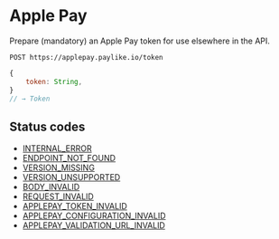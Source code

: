# Apple Pay

Prepare (mandatory) an Apple Pay token for use elsewhere in the API.

```shell
POST https://applepay.paylike.io/token
```

```javascript
{
    token: String,
}
// → Token
```

## Status codes

- [INTERNAL_ERROR](./status-codes.md#internal_error)
- [ENDPOINT_NOT_FOUND](./status-codes.md#endpoint_not_found)
- [VERSION_MISSING](./status-codes.md#version_missing)
- [VERSION_UNSUPPORTED](./status-codes.md#version_unsupported)
- [BODY_INVALID](./status-codes.md#body_invalid)
- [REQUEST_INVALID](./status-codes.md#body_invalid)
- [APPLEPAY_TOKEN_INVALID](./status-codes.md#applepay_token_invalid)
- [APPLEPAY_CONFIGURATION_INVALID](./status-codes.md#applepay_configuration_invalid)
- [APPLEPAY_VALIDATION_URL_INVALID](./status-codes.md#applepay_validation_url_invalid)
